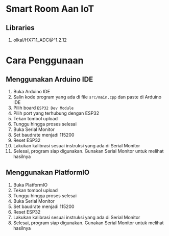 # Smart Room Aan IoT

## Libraries
1. olkal/HX711_ADC@^1.2.12


# Cara Penggunaan

## Menggunakan Arduino IDE
1. Buka Arduino IDE
2. Salin kode program yang ada di file `src/main.cpp` dan paste di Arduino IDE
3. Pilih board `ESP32 Dev Module`
4. Pilih port yang terhubung dengan ESP32
5. Tekan tombol upload
6. Tunggu hingga proses selesai
7. Buka Serial Monitor
8. Set baudrate menjadi 115200
9. Reset ESP32
10. Lakukan kalibrasi sesuai instruksi yang ada di Serial Monitor
11. Selesai, program siap digunakan. Gunakan Serial Monitor untuk melihat hasilnya

## Menggunakan PlatformIO
1. Buka PlatformIO
2. Tekan tombol upload
3. Tunggu hingga proses selesai
4. Buka Serial Monitor
5. Set baudrate menjadi 115200
6. Reset ESP32
7. Lakukan kalibrasi sesuai instruksi yang ada di Serial Monitor
8. Selesai, program siap digunakan. Gunakan Serial Monitor untuk melihat hasilnya
